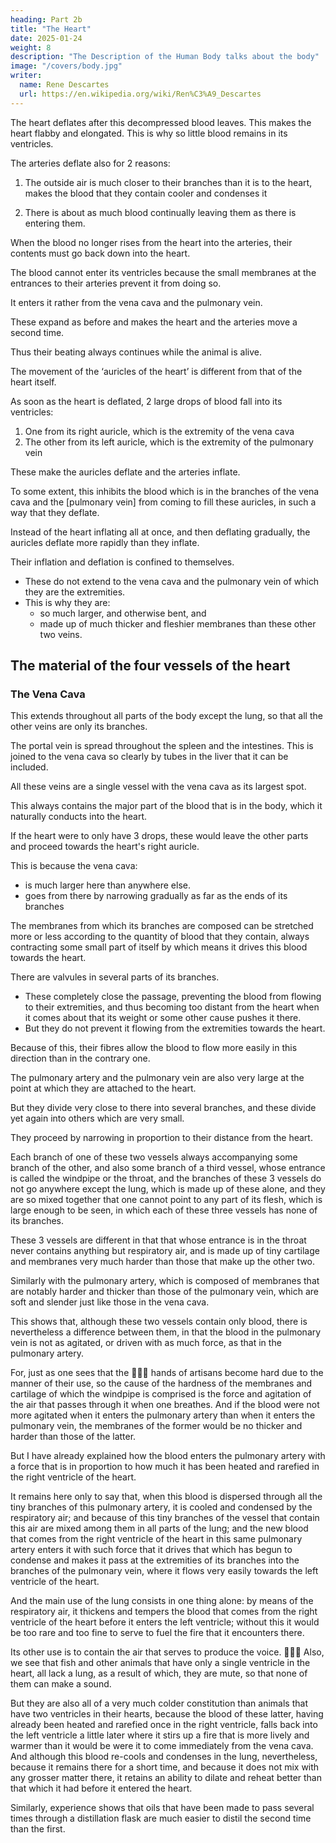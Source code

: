 ```yaml
---
heading: Part 2b
title: "The Heart"
date: 2025-01-24
weight: 8
description: "The Description of the Human Body talks about the body"
image: "/covers/body.jpg"
writer:
  name: Rene Descartes
  url: https://en.wikipedia.org/wiki/Ren%C3%A9_Descartes
---
```




The heart deflates after this decompressed blood leaves. This makes the heart flabby and elongated. This is why so little blood remains in its ventricles.

The arteries deflate also for 2 reasons:

1. The outside air is much closer to their branches than it is to the heart, makes the blood that they contain cooler and condenses it

2. There is about as much blood continually leaving them as there is entering them. 


When the blood no longer rises from the heart into the arteries, their contents must go back down into the heart.

The blood cannot enter its ventricles because the small membranes at the entrances to their arteries prevent it from doing so. 

It enters it rather from the vena cava and the pulmonary vein.

These expand as before and makes the heart and the arteries move a second time.

Thus their beating always continues while the animal is alive.


The movement of the ‘auricles of the heart’ is different from that of the heart itself.

 <!-- but follows it very closely, for a -->

As soon as the heart is deflated, 2 large drops of blood fall into its ventricles:

1. One from its right auricle, which is the extremity of the vena cava
2. The other from its left auricle, which is the extremity of the pulmonary vein

These make the auricles deflate and the arteries inflate. 

<!-- The movement of the heart and the arteries, which then immediately inflate,  -->

To some extent, this inhibits the blood which is in the branches of the vena cava and the [pulmonary vein] from coming to fill these auricles, in such a way that they deflate.

Instead of the heart inflating all at once, and then deflating gradually, the auricles deflate more rapidly than they inflate.

Their inflation and deflation is confined to themselves.
- These do not extend to the vena cava and the pulmonary vein of which they are the extremities.
- This is why they are:
  - so much larger, and otherwise bent, and
  - made up of much thicker and fleshier membranes than these other two veins.

<!-- But in order that all this be understood better, we must consider more particularly\ -->


## The material of the four vessels of the heart

### The Vena Cava

This extends throughout all parts of the body except the lung, so that all the other veins are only its branches.

The portal vein is spread throughout the spleen and the intestines. This is joined to the vena cava so clearly by tubes in the liver that it can be included. 

All these veins are a single vessel with the vena cava as its largest spot. 

This always contains the major part of the blood that is in the body, which it naturally conducts into the heart.

If the heart were to only have 3 drops, these would leave the other parts and proceed towards the heart's right auricle.

This is because the vena cava:
- is much larger here than anywhere else.
- goes from there by narrowing gradually as far as the ends of its branches

The membranes from which its branches are composed can be stretched more or less according to the quantity of blood that they contain, always contracting some small part of itself by which means it drives this blood towards the heart. 

There are valvules in several parts of its branches. 
- These completely close the passage, preventing the blood from flowing to their extremities, and thus becoming too distant from the heart when it comes about that its weight or some other cause pushes it there.
- But they do not prevent it flowing from the extremities towards the heart.

Because of this, their fibres allow the blood to flow more easily in this direction than in the contrary one.

The pulmonary artery and the pulmonary vein are also very large at the point at which they are attached to the heart.

But they divide very close to there into several branches, and these divide yet again into others which are very small.

They proceed by narrowing in proportion to their distance from the heart.

Each branch of one of these two vessels always accompanying some branch of the other, and also some branch of a third vessel, whose entrance is called the windpipe or the throat, and the branches of these 3 vessels do not go anywhere except the lung, which is made up of these alone, and they are so mixed together that one cannot point to any part of its flesh, which is large enough to be seen, in which each of these three vessels has none of its branches.

These 3 vessels are different in that that whose entrance is in the throat never contains anything but respiratory air, and is made up of tiny cartilage and membranes very much harder than those that make up the other two.

Similarly with the pulmonary artery, which is composed of membranes that are notably harder and thicker than those of the pulmonary vein, which are soft and slender just like those in the vena cava. 

This shows that, although these two vessels contain only blood, there is nevertheless a difference between them, in that the blood in the pulmonary vein is not as agitated, or driven with as much force, as that in the pulmonary artery.

For, just as one sees that the  hands of artisans become hard due to the manner of their use, so the cause of the hardness of the membranes and cartilage of which the windpipe is comprised is the force and agitation of the air that passes through it when one breathes. And if the blood were not more agitated when it enters the pulmonary artery than when it enters the pulmonary vein, the membranes of the former would be no thicker and harder than those of the latter.

But I have already explained how the blood enters the pulmonary artery with a force that is in proportion to how much it has been heated and rarefied in the right ventricle of the heart. 

It remains here only to say that, when this blood is dispersed through all the tiny branches of this pulmonary artery, it is cooled and condensed by the respiratory air; and because of this tiny branches of the vessel that contain this air are mixed among them in all parts of the lung; and the new blood that comes from the right ventricle of the heart in this same pulmonary artery enters it with such force that it drives that which has begun to condense and makes it pass at the extremities of its branches into the branches of the pulmonary vein, where it flows very easily towards the left ventricle of the heart.

And the main use of the lung consists in one thing alone: by means of the respiratory air, it thickens and tempers the blood that comes from the right ventricle of the heart before it enters the left ventricle; without this it would be too rare and too fine to serve to fuel the fire that it encounters there.

Its other use is to contain the air that serves to produce the voice.  Also, we see that fish and other animals that have only a single ventricle in the heart, all lack a lung, as a result of which, they are mute, so that none of them can make a sound.

But they are also all of a very much colder constitution than animals that have two ventricles in their hearts, because the blood of these latter, having already been heated and rarefied once in the right ventricle, falls back into the left ventricle a little later where it stirs up a fire that is more lively and warmer than it would be were it to come immediately from the vena cava. And although this blood re-cools and condenses in the lung, nevertheless, because it remains there for a short time, and because it does not mix with any grosser matter there, it retains an ability to dilate and reheat better than that which it had before it entered the heart. 

Similarly, experience shows that oils that have been made to pass several times through a distillation flask are much easier to distil the second time than the first.


